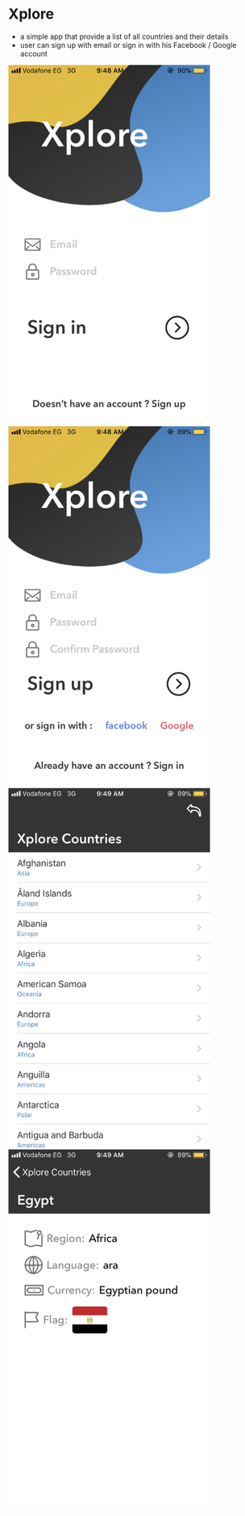 # Xplore
- a simple app that provide a list of all countries and their details 
- user can sign up with email or sign in with his Facebook / Google account 

<img src="images/BA2BC648-9F97-47AC-BF99-4D51D4B8EB55.png" width="400">   <img src="images/B7E8F54E-702A-4D1D-A884-91F9D3F2F6F8.png" width="400">
<img src="images/93DA9948-C6F2-48D6-8F7D-C8E5FB492AEF.png" width="400">   <img src="images/AC7907C0-645C-4EF1-B739-4272FF0EFCB5.png" width="400">
